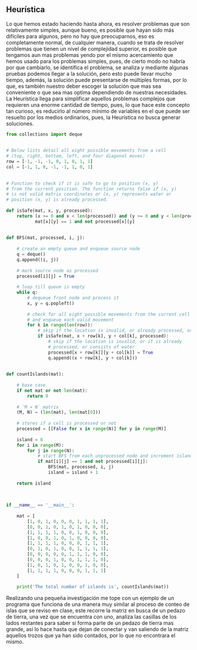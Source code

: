 ## Heurística
Lo que hemos estado haciendo hasta ahora, es resolver problemas que son relativamente simples, aunque bueno, es posible que hayan sido más difíciles para algunos, pero no hay que preocuparnos, eso es completamente normal, de cualquier manera, cuando se trata de resolver problemas que tienen un nivel de complejidad superior, es posible que tengamos aun mas problemas yendo por el mismo acercamiento que hemos usado para los problemas simples, pues, de cierto modo no habría por que cambiarlo, se identifica el problema, se analiza y mediante algunas pruebas podemos llegar a la solución, pero esto puede llevar mucho tiempo, además, la solución puede presentarse de múltiples formas, por lo que, es también nuestro deber escoger la solución que mas sea conveniente o que sea mas optima dependiendo de nuestras necesidades.
La Heurística llega para simplificar aquellos problemas complejos que requieren una enorme cantidad de tiempo, pues, lo que hace este concepto tan curioso, es reducirlo al número mínimo de variables en el que puede ser resuelto por los medios ordinarios, pues, la Heurística no busca generar soluciones.  

```python
from collections import deque
 
 
# Below lists detail all eight possible movements from a cell
# (top, right, bottom, left, and four diagonal moves)
row = [-1, -1, -1, 0, 1, 0, 1, 1]
col = [-1, 1, 0, -1, -1, 1, 0, 1]
 
 
# Function to check if it is safe to go to position (x, y)
# from the current position. The function returns false if (x, y)
# is not valid matrix coordinates or (x, y) represents water or
# position (x, y) is already processed.
 
def isSafe(mat, x, y, processed):
    return (x >= 0 and x < len(processed)) and (y >= 0 and y < len(processed[0])) and \
           mat[x][y] == 1 and not processed[x][y]
 
 
def BFS(mat, processed, i, j):
 
    # create an empty queue and enqueue source node
    q = deque()
    q.append((i, j))
 
    # mark source node as processed
    processed[i][j] = True
 
    # loop till queue is empty
    while q:
        # dequeue front node and process it
        x, y = q.popleft()
 
        # check for all eight possible movements from the current cell
        # and enqueue each valid movement
        for k in range(len(row)):
            # skip if the location is invalid, or already processed, or has water
            if isSafe(mat, x + row[k], y + col[k], processed):
                # skip if the location is invalid, or it is already
                # processed, or consists of water
                processed[x + row[k]][y + col[k]] = True
                q.append((x + row[k], y + col[k]))
 
 
def countIslands(mat):
 
    # base case
    if not mat or not len(mat):
        return 0
 
    # `M × N` matrix
    (M, N) = (len(mat), len(mat[0]))
 
    # stores if a cell is processed or not
    processed = [[False for x in range(N)] for y in range(M)]
 
    island = 0
    for i in range(M):
        for j in range(N):
            # start BFS from each unprocessed node and increment island count
            if mat[i][j] == 1 and not processed[i][j]:
                BFS(mat, processed, i, j)
                island = island + 1
 
    return island
 
 
 
if __name__ == '__main__':
 
    mat = [
        [1, 0, 1, 0, 0, 0, 1, 1, 1, 1],
        [0, 0, 1, 0, 1, 0, 1, 0, 0, 0],
        [1, 1, 1, 1, 0, 0, 1, 0, 0, 0],
        [1, 0, 0, 1, 0, 1, 0, 0, 0, 0],
        [1, 1, 1, 1, 0, 0, 0, 1, 1, 1],
        [0, 1, 0, 1, 0, 0, 1, 1, 1, 1],
        [0, 0, 0, 0, 0, 1, 1, 1, 0, 0],
        [0, 0, 0, 1, 0, 0, 1, 1, 1, 0],
        [1, 0, 1, 0, 1, 0, 0, 1, 0, 0],
        [1, 1, 1, 1, 0, 0, 0, 1, 1, 1]
    ]
 
    print('The total number of islands is', countIslands(mat))
```

Realizando una pequeña investigación me tope con un ejemplo de un programa que funciona de una manera muy similar al proceso de conteo de islas que se reviso en clase, este recorre la matriz en busca de un pedazo de tierra, una vez que se encuentra con uno, analiza las casillas de los lados restantes para saber si forma parte de un pedazo de tierra mas grande, asi lo hace hasta que dejan de conectar y van saliendo de la matriz aquellos trozos que ya han sido contados, por lo que no encontrara el mismo.
